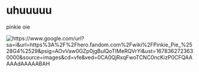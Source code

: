 # uhuuuuu
pinkie oie
<!DOCTYPE html>
<html lang="pt-br">
<head>
    <meta charset="UTF-8">
    <meta http-equiv="X-UA-Compatible" content="IE=edge">
    <meta name="viewport" content="width=device-width, initial-scale=1.0">
    <title>Document</title>
</head>
<body>
<img src="https://www.google.com/url?sa=i&url=https%3A%2F%2Fhero.fandom.com%2Fwiki%2FPinkie_Pie_%2528G4%2529&psig=AOvVaw0GZp0jgBulQoTIMeRQVrYi&ust=1678362723630000&source=images&cd=vfe&ved=0CA0QjRxqFwoTCNC0ncKizP0CFQAAAAAdAAAAABAH" alt="https://www.google.com/url?sa=i&url=https%3A%2F%2Fhero.fandom.com%2Fwiki%2FPinkie_Pie_%2528G4%2529&psig=AOvVaw0GZp0jgBulQoTIMeRQVrYi&ust=1678362723630000&source=images&cd=vfe&ved=0CA0QjRxqFwoTCNC0ncKizP0CFQAAAAAdAAAAABAH">
</body>
</html>
